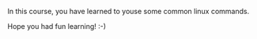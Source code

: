 In this course, you have learned to youse some common linux commands.  

Hope you had fun learning! :-)

